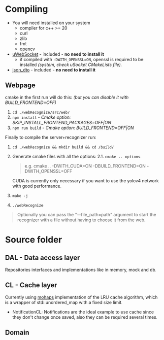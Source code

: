 # Compiling
- You will need installed on your system
    - compiler for c++ >= 20
    - curl
    - zlib
    - fmt
    - opencv
- [uWebSocket](https://github.com/uNetworking/uWebSockets/) - included - **no need to install it**
    - if compiled with `-DWITH_OPENSSL=ON`, openssl is required to be installed *(system, check uSocket CMakeLists file).*
- [json_dto](https://github.com/Stiffstream/json_dto) - included - **no need to install it**

## Webpage
cmake in the first run will do this: *(but you can disable it with BUILD_FRONTEND=OFF)*
1. `cd ./webRecognize/src/web/`
2. `npm install` - *Cmake option: SKIP_INSTALL_FRONTEND_PACKAGES=OFF|ON*
3. `npm run build` - *Cmake option: BUILD_FRONTEND=OFF|ON*

Finally to compile the server+recognizer run:
1. `cd ./webRecognize && mkdir build && cd /build/`

2. Generate cmake files with all the options:
    2.1. `cmake .. options`
        
    >e.g. cmake .. -DWITH_CUDA=ON -DBUILD_FRONTEND=ON -DWITH_OPENSSL=OFF

    CUDA is currently only necessary if you want to use the yolov4 network with good performance.
3. `make -j`
4. `./webRecognize`

>Optionally you can pass the "--file_path=path" argument to start the recognizer with a file without having to choose it from the web.

# Source folder
## DAL - Data access layer
Repositories interfaces and implementations like in memory, mock and db.

## CL - Cache layer
Currently using [mohaps](https://github.com/mohaps/lrucache11) implementation of the LRU cache algorithm, which is a wrapper of std::unordered_map with a fixed size limit.

- NotificationCL: Notifications are the ideal example to use cache since they don't change once saved, also they can be required several times.

## Domain
